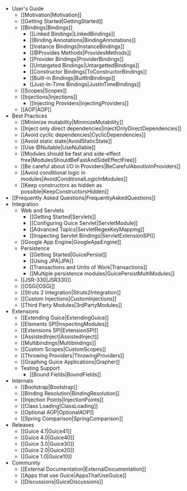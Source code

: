   * User's Guide
    * [[Motivation|Motivation]]
    * [[Getting Started|GettingStarted]]
    * [[Bindings|Bindings]]
      * [[Linked Bindings|LinkedBindings]]
      * [[Binding Annotations|BindingAnnotations]]
      * [[Instance Bindings|InstanceBindings]]
      * [[@Provides Methods|ProvidesMethods]]
      * [[Provider Bindings|ProviderBindings]]
      * [[Untargeted Bindings|UntargettedBindings]]
      * [[Constructor Bindings|ToConstructorBindings]]
      * [[Built-in Bindings|BuiltInBindings]]
      * [[Just-In-Time Bindings|JustInTimeBindings]]
    * [[Scopes|Scopes]]
    * [[Injections|Injections]]
      *  [[Injecting Providers|InjectingProviders]]
    * [[AOP|AOP]]
  * Best Practices
    * [[Minimize mutability|MinimizeMutability]]
    * [[Inject only direct dependencies|InjectOnlyDirectDependencies]]
    * [[Avoid cyclic dependencies|CyclicDependencies]]
    * [[Avoid static state|AvoidStaticState]]
    * [[Use @Nullable|UseNullable]]
    * [[Modules should be fast and side-effect free|ModulesShouldBeFastAndSideEffectFree]]
    * [[Be careful about I/O in Providers|BeCarefulAboutIoInProviders]]
    * [[Avoid conditional logic in modules|AvoidConditionalLogicInModules]]
    * [[Keep constructors as hidden as possible|KeepConstructorsHidden]]
  * [[Frequently Asked Questions|FrequentlyAskedQuestions]]
  * Integration
    * Web and Servlets
      * [[Getting Started|Servlets]]
      * [[Configuring Guice Servlet|ServletModule]]
      * [[Advanced Topics|ServletRegexKeyMapping]]
      * [[Inspecting Servlet Bindings|ServletExtensionSPI]]
    * [[Google App Engine|GoogleAppEngine]]
    * Persistence
      * [[Getting Started|GuicePersist]]
      * [[Using JPA|JPA]]
      * [[Transactions and Units of Work|Transactions]]
      * [[Multiple persistence modules|GuicePersistMultiModules]]
    * [[JSR-330|JSR330]]
    * [[OSGi|OSGi]]
    * [[Struts 2 Integration|Struts2Integration]]
    * [[Custom Injections|CustomInjections]]
    * [[Third Party Modules|3rdPartyModules]]
  * Extensions
    * [[Extending Guice|ExtendingGuice]]
    * [[Elements SPI|InspectingModules]]
    * [[Extensions SPI|ExtensionSPI]]
    * [[AssistedInject|AssistedInject]]
    * [[Multibindings|Multibindings]]
    * [[Custom Scopes|CustomScopes]]
    * [[Throwing Providers|ThrowingProviders]]
    * [[Graphing Guice Applications|Grapher]]
    * Testing Support
      * [[Bound Fields|BoundFields]]
  * Internals
    * [[Bootstrap|Bootstrap]]
    * [[Binding Resolution|BindingResolution]]
    * [[Injection Points|InjectionPoints]]
    * [[Class Loading|ClassLoading]]
    * [[Optional AOP|OptionalAOP]]
    * [[Spring Comparison|SpringComparison]]
  * Releases
    * [[Guice 4.1|Guice41]]
    * [[Guice 4.0|Guice40]]
    * [[Guice 3.0|Guice30]]
    * [[Guice 2.0|Guice20]]
    * [[Guice 1.0|Guice10]]
  * Community
    * [[External Documentation|ExternalDocumentation]]
    * [[Apps that use Guice|AppsThatUseGuice]]
    * [[Discussions|GuiceDiscussions]]